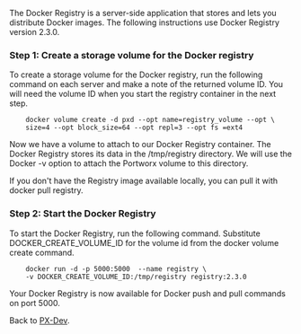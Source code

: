 The Docker Registry is a server-side application that stores and lets you distribute Docker images. The following instructions use Docker Registry version 2.3.0.

### Step 1: Create a storage volume for the Docker registry
To create a storage volume for the Docker registry, run the following command on each server and make a note of the returned volume ID. You will need the volume ID when you start the registry container in the next step.

```
    docker volume create -d pxd --opt name=registry_volume --opt \ 
    size=4 --opt block_size=64 --opt repl=3 --opt fs =ext4
```

Now we have a volume to attach to our Docker Registry container. The Docker Registry stores its data in the /tmp/registry directory. We will use the Docker -v option to attach the Portworx volume to this directory.  
  
If you don't have the Registry image available locally, you can pull it with docker pull registry.

### Step 2: Start the Docker Registry
To start the Docker Registry, run the following command. Substitute DOCKER_CREATE_VOLUME_ID for the volume id from the docker volume create command.

```
    docker run -d -p 5000:5000  --name registry \
    -v DOCKER_CREATE_VOLUME_ID:/tmp/registry registry:2.3.0
```
Your Docker Registry is now available for Docker push and pull commands on port 5000.

Back to [PX-Dev](https://github.com/portworx/px-dev/).
